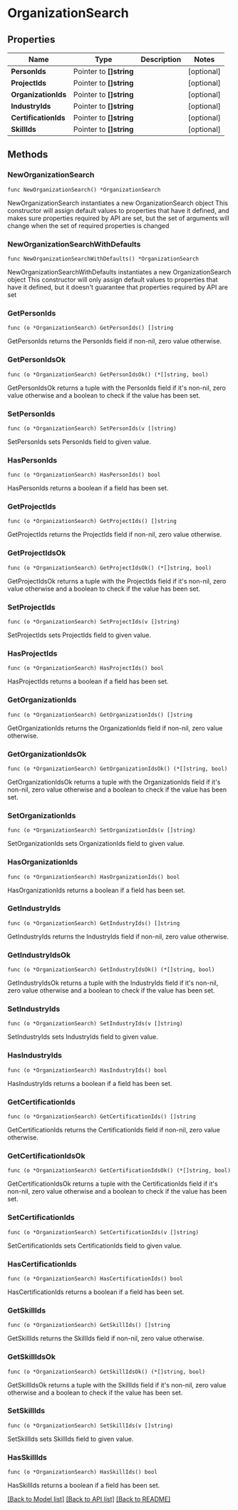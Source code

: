 # OrganizationSearch

## Properties

Name | Type | Description | Notes
------------ | ------------- | ------------- | -------------
**PersonIds** | Pointer to **[]string** |  | [optional] 
**ProjectIds** | Pointer to **[]string** |  | [optional] 
**OrganizationIds** | Pointer to **[]string** |  | [optional] 
**IndustryIds** | Pointer to **[]string** |  | [optional] 
**CertificationIds** | Pointer to **[]string** |  | [optional] 
**SkillIds** | Pointer to **[]string** |  | [optional] 

## Methods

### NewOrganizationSearch

`func NewOrganizationSearch() *OrganizationSearch`

NewOrganizationSearch instantiates a new OrganizationSearch object
This constructor will assign default values to properties that have it defined,
and makes sure properties required by API are set, but the set of arguments
will change when the set of required properties is changed

### NewOrganizationSearchWithDefaults

`func NewOrganizationSearchWithDefaults() *OrganizationSearch`

NewOrganizationSearchWithDefaults instantiates a new OrganizationSearch object
This constructor will only assign default values to properties that have it defined,
but it doesn't guarantee that properties required by API are set

### GetPersonIds

`func (o *OrganizationSearch) GetPersonIds() []string`

GetPersonIds returns the PersonIds field if non-nil, zero value otherwise.

### GetPersonIdsOk

`func (o *OrganizationSearch) GetPersonIdsOk() (*[]string, bool)`

GetPersonIdsOk returns a tuple with the PersonIds field if it's non-nil, zero value otherwise
and a boolean to check if the value has been set.

### SetPersonIds

`func (o *OrganizationSearch) SetPersonIds(v []string)`

SetPersonIds sets PersonIds field to given value.

### HasPersonIds

`func (o *OrganizationSearch) HasPersonIds() bool`

HasPersonIds returns a boolean if a field has been set.

### GetProjectIds

`func (o *OrganizationSearch) GetProjectIds() []string`

GetProjectIds returns the ProjectIds field if non-nil, zero value otherwise.

### GetProjectIdsOk

`func (o *OrganizationSearch) GetProjectIdsOk() (*[]string, bool)`

GetProjectIdsOk returns a tuple with the ProjectIds field if it's non-nil, zero value otherwise
and a boolean to check if the value has been set.

### SetProjectIds

`func (o *OrganizationSearch) SetProjectIds(v []string)`

SetProjectIds sets ProjectIds field to given value.

### HasProjectIds

`func (o *OrganizationSearch) HasProjectIds() bool`

HasProjectIds returns a boolean if a field has been set.

### GetOrganizationIds

`func (o *OrganizationSearch) GetOrganizationIds() []string`

GetOrganizationIds returns the OrganizationIds field if non-nil, zero value otherwise.

### GetOrganizationIdsOk

`func (o *OrganizationSearch) GetOrganizationIdsOk() (*[]string, bool)`

GetOrganizationIdsOk returns a tuple with the OrganizationIds field if it's non-nil, zero value otherwise
and a boolean to check if the value has been set.

### SetOrganizationIds

`func (o *OrganizationSearch) SetOrganizationIds(v []string)`

SetOrganizationIds sets OrganizationIds field to given value.

### HasOrganizationIds

`func (o *OrganizationSearch) HasOrganizationIds() bool`

HasOrganizationIds returns a boolean if a field has been set.

### GetIndustryIds

`func (o *OrganizationSearch) GetIndustryIds() []string`

GetIndustryIds returns the IndustryIds field if non-nil, zero value otherwise.

### GetIndustryIdsOk

`func (o *OrganizationSearch) GetIndustryIdsOk() (*[]string, bool)`

GetIndustryIdsOk returns a tuple with the IndustryIds field if it's non-nil, zero value otherwise
and a boolean to check if the value has been set.

### SetIndustryIds

`func (o *OrganizationSearch) SetIndustryIds(v []string)`

SetIndustryIds sets IndustryIds field to given value.

### HasIndustryIds

`func (o *OrganizationSearch) HasIndustryIds() bool`

HasIndustryIds returns a boolean if a field has been set.

### GetCertificationIds

`func (o *OrganizationSearch) GetCertificationIds() []string`

GetCertificationIds returns the CertificationIds field if non-nil, zero value otherwise.

### GetCertificationIdsOk

`func (o *OrganizationSearch) GetCertificationIdsOk() (*[]string, bool)`

GetCertificationIdsOk returns a tuple with the CertificationIds field if it's non-nil, zero value otherwise
and a boolean to check if the value has been set.

### SetCertificationIds

`func (o *OrganizationSearch) SetCertificationIds(v []string)`

SetCertificationIds sets CertificationIds field to given value.

### HasCertificationIds

`func (o *OrganizationSearch) HasCertificationIds() bool`

HasCertificationIds returns a boolean if a field has been set.

### GetSkillIds

`func (o *OrganizationSearch) GetSkillIds() []string`

GetSkillIds returns the SkillIds field if non-nil, zero value otherwise.

### GetSkillIdsOk

`func (o *OrganizationSearch) GetSkillIdsOk() (*[]string, bool)`

GetSkillIdsOk returns a tuple with the SkillIds field if it's non-nil, zero value otherwise
and a boolean to check if the value has been set.

### SetSkillIds

`func (o *OrganizationSearch) SetSkillIds(v []string)`

SetSkillIds sets SkillIds field to given value.

### HasSkillIds

`func (o *OrganizationSearch) HasSkillIds() bool`

HasSkillIds returns a boolean if a field has been set.


[[Back to Model list]](../README.md#documentation-for-models) [[Back to API list]](../README.md#documentation-for-api-endpoints) [[Back to README]](../README.md)


